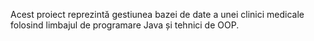 Acest proiect reprezintă gestiunea bazei de date a unei clinici medicale folosind limbajul de programare Java și tehnici de OOP.
